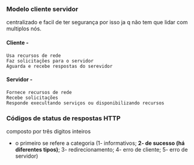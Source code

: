 ### Modelo cliente servidor

centralizado e facil de ter segurança por isso ja q não tem que lidar com multiplos nós.

#### Cliente - 
    Usa recursos de rede
    Faz solicitações para o servidor
    Aguarda e recebe respostas do serevidor

#### Servidor -
    Fornece recursos de rede
    Recebe solicitações
    Responde execultando serviços ou disponibilizando recursos

### Códigos de status de respostas HTTP
composto por três digitos inteiros
- o primeiro se refere a categoria (1- informativos; **2- de sucesso (há diferentes tipos)**; 3- redirecionamento; 4- erro de cliente; 5- erro de servidor)

